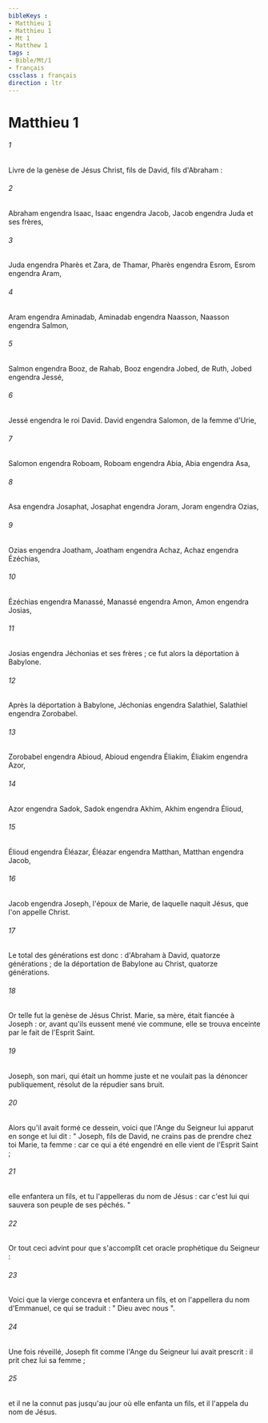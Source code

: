 ```yaml
---
bibleKeys : 
- Matthieu 1
- Matthieu 1
- Mt 1
- Matthew 1
tags : 
- Bible/Mt/1
- français
cssclass : français
direction : ltr
---
```


# Matthieu 1

###### 1
Livre de la genèse de Jésus Christ, fils de David, fils d'Abraham : 
###### 2
Abraham engendra Isaac, Isaac engendra Jacob, Jacob engendra Juda et ses frères, 
###### 3
Juda engendra Pharès et Zara, de Thamar, Pharès engendra Esrom, Esrom engendra Aram, 
###### 4
Aram engendra Aminadab, Aminadab engendra Naasson, Naasson engendra Salmon, 
###### 5
Salmon engendra Booz, de Rahab, Booz engendra Jobed, de Ruth, Jobed engendra Jessé, 
###### 6
Jessé engendra le roi David. David engendra Salomon, de la femme d'Urie, 
###### 7
Salomon engendra Roboam, Roboam engendra Abia, Abia engendra Asa, 
###### 8
Asa engendra Josaphat, Josaphat engendra Joram, Joram engendra Ozias, 
###### 9
Ozias engendra Joatham, Joatham engendra Achaz, Achaz engendra Ézéchias, 
###### 10
Ézéchias engendra Manassé, Manassé engendra Amon, Amon engendra Josias, 
###### 11
Josias engendra Jéchonias et ses frères ; ce fut alors la déportation à Babylone. 
###### 12
Après la déportation à Babylone, Jéchonias engendra Salathiel, Salathiel engendra Zorobabel. 
###### 13
Zorobabel engendra Abioud, Abioud engendra Éliakim, Éliakim engendra Azor, 
###### 14
Azor engendra Sadok, Sadok engendra Akhim, Akhim engendra Élioud, 
###### 15
Élioud engendra Éléazar, Éléazar engendra Matthan, Matthan engendra Jacob, 
###### 16
Jacob engendra Joseph, l'époux de Marie, de laquelle naquit Jésus, que l'on appelle Christ. 
###### 17
Le total des générations est donc : d'Abraham à David, quatorze générations ; de la déportation de Babylone au Christ, quatorze générations. 
###### 18
Or telle fut la genèse de Jésus Christ. Marie, sa mère, était fiancée à Joseph : or, avant qu'ils eussent mené vie commune, elle se trouva enceinte par le fait de l'Esprit Saint. 
###### 19
Joseph, son mari, qui était un homme juste et ne voulait pas la dénoncer publiquement, résolut de la répudier sans bruit. 
###### 20
Alors qu'il avait formé ce dessein, voici que l'Ange du Seigneur lui apparut en songe et lui dit : " Joseph, fils de David, ne crains pas de prendre chez toi Marie, ta femme : car ce qui a été engendré en elle vient de l'Esprit Saint ; 
###### 21
elle enfantera un fils, et tu l'appelleras du nom de Jésus : car c'est lui qui sauvera son peuple de ses péchés. " 
###### 22
Or tout ceci advint pour que s'accomplît cet oracle prophétique du Seigneur : 
###### 23
Voici que la vierge concevra et enfantera un fils, et on l'appellera du nom d'Emmanuel, ce qui se traduit : " Dieu avec nous ". 
###### 24
Une fois réveillé, Joseph fit comme l'Ange du Seigneur lui avait prescrit : il prit chez lui sa femme ; 
###### 25
et il ne la connut pas jusqu'au jour où elle enfanta un fils, et il l'appela du nom de Jésus. 
